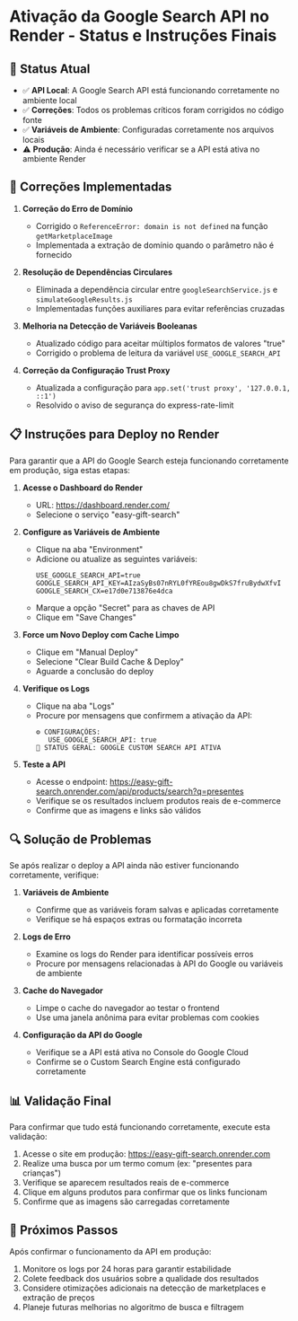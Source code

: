 # Ativação da Google Search API no Render - Status e Instruções Finais

## 📌 Status Atual

- ✅ **API Local**: A Google Search API está funcionando corretamente no ambiente local
- ✅ **Correções**: Todos os problemas críticos foram corrigidos no código fonte
- ✅ **Variáveis de Ambiente**: Configuradas corretamente nos arquivos locais
- ⚠️ **Produção**: Ainda é necessário verificar se a API está ativa no ambiente Render

## 🔧 Correções Implementadas

1. **Correção do Erro de Domínio**
   - Corrigido o `ReferenceError: domain is not defined` na função `getMarketplaceImage`
   - Implementada a extração de domínio quando o parâmetro não é fornecido

2. **Resolução de Dependências Circulares**
   - Eliminada a dependência circular entre `googleSearchService.js` e `simulateGoogleResults.js`
   - Implementadas funções auxiliares para evitar referências cruzadas

3. **Melhoria na Detecção de Variáveis Booleanas**
   - Atualizado código para aceitar múltiplos formatos de valores "true"
   - Corrigido o problema de leitura da variável `USE_GOOGLE_SEARCH_API`

4. **Correção da Configuração Trust Proxy**
   - Atualizada a configuração para `app.set('trust proxy', '127.0.0.1, ::1')`
   - Resolvido o aviso de segurança do express-rate-limit

## 📋 Instruções para Deploy no Render

Para garantir que a API do Google Search esteja funcionando corretamente em produção, siga estas etapas:

1. **Acesse o Dashboard do Render**
   - URL: https://dashboard.render.com/
   - Selecione o serviço "easy-gift-search"

2. **Configure as Variáveis de Ambiente**
   - Clique na aba "Environment"
   - Adicione ou atualize as seguintes variáveis:
     ```
     USE_GOOGLE_SEARCH_API=true
     GOOGLE_SEARCH_API_KEY=AIzaSyBs07nRYL0fYREou8gwDkS7fruBydwXfvI
     GOOGLE_SEARCH_CX=e17d0e713876e4dca
     ```
   - Marque a opção "Secret" para as chaves de API
   - Clique em "Save Changes"

3. **Force um Novo Deploy com Cache Limpo**
   - Clique em "Manual Deploy"
   - Selecione "Clear Build Cache & Deploy"
   - Aguarde a conclusão do deploy

4. **Verifique os Logs**
   - Clique na aba "Logs"
   - Procure por mensagens que confirmem a ativação da API:
     ```
     ⚙️ CONFIGURAÇÕES:
        USE_GOOGLE_SEARCH_API: true
     🎉 STATUS GERAL: GOOGLE CUSTOM SEARCH API ATIVA
     ```

5. **Teste a API**
   - Acesse o endpoint: https://easy-gift-search.onrender.com/api/products/search?q=presentes
   - Verifique se os resultados incluem produtos reais de e-commerce
   - Confirme que as imagens e links são válidos

## 🔍 Solução de Problemas

Se após realizar o deploy a API ainda não estiver funcionando corretamente, verifique:

1. **Variáveis de Ambiente**
   - Confirme que as variáveis foram salvas e aplicadas corretamente
   - Verifique se há espaços extras ou formatação incorreta

2. **Logs de Erro**
   - Examine os logs do Render para identificar possíveis erros
   - Procure por mensagens relacionadas à API do Google ou variáveis de ambiente

3. **Cache do Navegador**
   - Limpe o cache do navegador ao testar o frontend
   - Use uma janela anônima para evitar problemas com cookies

4. **Configuração da API do Google**
   - Verifique se a API está ativa no Console do Google Cloud
   - Confirme se o Custom Search Engine está configurado corretamente

## 📊 Validação Final

Para confirmar que tudo está funcionando corretamente, execute esta validação:

1. Acesse o site em produção: https://easy-gift-search.onrender.com
2. Realize uma busca por um termo comum (ex: "presentes para crianças")
3. Verifique se aparecem resultados reais de e-commerce
4. Clique em alguns produtos para confirmar que os links funcionam
5. Confirme que as imagens são carregadas corretamente

## 🚀 Próximos Passos

Após confirmar o funcionamento da API em produção:

1. Monitore os logs por 24 horas para garantir estabilidade
2. Colete feedback dos usuários sobre a qualidade dos resultados
3. Considere otimizações adicionais na detecção de marketplaces e extração de preços
4. Planeje futuras melhorias no algoritmo de busca e filtragem
